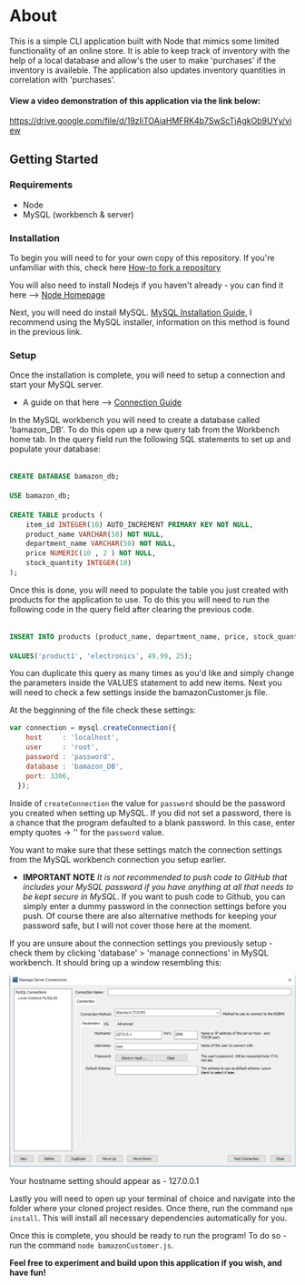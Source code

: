 # About
This is a simple CLI application built with Node that mimics some limited functionality of an online store. It is able to keep track of inventory with the help of a local database and allow's the user to make 'purchases' if the inventory is availeble. The application also updates inventory quantities in correlation with 'purchases'.

#### View a video demonstration of this application via the link below:
https://drive.google.com/file/d/19zIiTOAiaHMFRK4b7SwScTjAgkOb9UYy/view

## Getting Started

### Requirements
* Node
* MySQL (workbench & server)

### Installation

To begin you will need to for your own copy of this repository. If you're unfamiliar with this, check here [How-to fork a repository](https://help.github.com/en/articles/fork-a-repo)

You will also need to install Nodejs if you haven't already - you can find it here --> [Node Homepage](https://nodejs.org/en/)

Next, you will need do install MySQL. [MySQL Installation Guide](https://dev.mysql.com/doc/mysql-installation-excerpt/5.7/en/), I recommend using the MySQL installer, information on this method is found in the previous link.

### Setup

Once the installation is complete, you will need to setup a connection and start your MySQL server. 
* A guide on that here --> [Connection Guide](https://dev.mysql.com/doc/workbench/en/wb-getting-started-tutorial-create-connection.html)

In the MySQL workbench you will need to create a database called 'bamazon_DB'.
To do this open up a new query tab from the Workbench home tab. In the query field run the following SQL statements to set up and populate your database:

```SQL

CREATE DATABASE bamazon_db;

USE bamazon_db;

CREATE TABLE products (
    item_id INTEGER(10) AUTO_INCREMENT PRIMARY KEY NOT NULL,
    product_name VARCHAR(50) NOT NULL,
    department_name VARCHAR(50) NOT NULL,
    price NUMERIC(10 , 2 ) NOT NULL,
    stock_quantity INTEGER(10)
);
```

Once this is done, you will need to populate the table you just created with products for the application to use. To do this you will need to run the following code in the query field after clearing the previous code.

```SQL

INSERT INTO products (product_name, department_name, price, stock_quantity)

VALUES('product1', 'electronics', 49.99, 25);
```
You can duplicate this query as many times as you'd like and simply change the parameters inside the VALUES statement to add new items.
Next you will need to check a few settings inside the bamazonCustomer.js file.

At the begginning of the file check these settings:

```javascript
var connection = mysql.createConnection({
    host     : 'localhost',
    user     : 'root',
    password : 'password',
    database : 'bamazon_DB',
    port: 3306,
  });
  ```
  
Inside of `createConnection` the value for `password` should be the password you created when setting up MySQL. If you did not set a password, there is a chance that the program defaulted to a blank password. In this case, enter empty quotes ->  ''  for the `password` value.

  You want to make sure that these settings match the connection settings from the MySQL workbench connection you setup earlier.
  * **IMPORTANT NOTE** *It is not recommended to push code to GitHub that includes your MySQL password if you have anything at all that needs to be kept secure in MySQL*. If you want to push code to Github, you can simply enter a dummy password in the connection settings before you push. Of course there are also alternative methods for keeping your password safe, but I will not cover those here at the moment.

If you are unsure about the connection settings you previously setup - check them by clicking 'database' > 'manage connections' in MySQL workbench. It should bring up a window resembling this:

![manage connetctions](MySQL_connections.PNG)

Your hostname setting should appear as - 127.0.0.1

Lastly you will need to open up your terminal of choice and navigate into the folder where your cloned project resides. Once there, run the command `npm install`. This will install all necessary dependencies automatically for you. 

Once this is complete, you should be ready to run the program! To do so - run the command `node bamazonCustomer.js`.

**Feel free to experiment and build upon this application if you wish, and have fun!**
 
  
  

